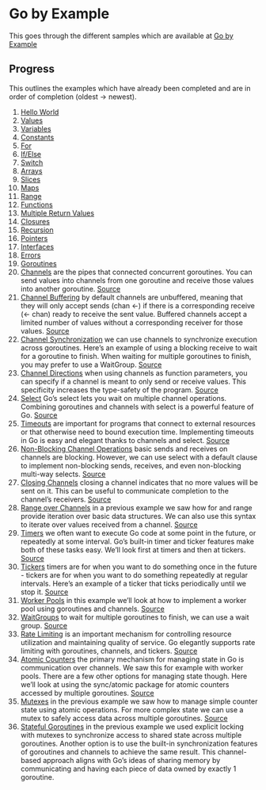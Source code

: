 # Go by Example

This goes through the different samples which are available at [Go by Example](https://gobyexample.com/)

## Progress

This outlines the examples which have already been completed and are in order of completion (oldest -> newest).
1. [Hello World](https://gobyexample.com/hello-world)
2. [Values](https://gobyexample.com/values)
3. [Variables](https://gobyexample.com/variables)
4. [Constants](https://gobyexample.com/constants)
5. [For](https://gobyexample.com/for)
6. [If/Else](https://gobyexample.com/if-else)
7. [Switch](https://gobyexample.com/switch)
8. [Arrays](https://gobyexample.com/arrays)
9. [Slices](https://gobyexample.com/slices)
10. [Maps](https://gobyexample.com/maps)
11. [Range](https://gobyexample.com/range)
12. [Functions](https://gobyexample.com/functions)
13. [Multiple Return Values](https://gobyexample.com/multiple-return-values)
14. [Closures](https://gobyexample.com/closures)
15. [Recursion](https://gobyexample.com/recursion)
16. [Pointers](https://gobyexample.com/pointers)
17. [Interfaces](https://gobyexample.com/interfaces)
18. [Errors](https://gobyexample.com/errors)
19. [Goroutines](https://gobyexample.com/goroutines)
20. [Channels](https://gobyexample.com/channels) are the pipes that connected concurrent goroutines. You can send values
into channels from one goroutine and receive those values into another goroutine. [Source](/main/channels.go)
21. [Channel Buffering](https://gobyexample.com/channel-buffering) by default channels are unbuffered, meaning that they 
will only accept sends (chan <-) if there is a corresponding receive (<- chan) ready to receive the sent value. Buffered 
channels accept a limited number of values without a corresponding receiver for those values. [Source](/main/channel-buffering.go)
22. [Channel Synchronization](https://gobyexample.com/channel-synchronization) we can use channels to synchronize execution 
across goroutines. Here’s an example of using a blocking receive to wait for a goroutine to finish. When waiting for 
multiple goroutines to finish, you may prefer to use a WaitGroup. [Source](/main/channel-synchronization.go)
23. [Channel Directions](https://gobyexample.com/channel-directions) when using channels as function parameters, you can 
specify if a channel is meant to only send or receive values. This specificity increases the type-safety of the program.
[Source](/main/channel-directions.go)
24. [Select](https://gobyexample.com/select) Go’s select lets you wait on multiple channel operations. Combining goroutines 
and channels with select is a powerful feature of Go. [Source](/main/select.go)
25. [Timeouts](https://gobyexample.com/timeouts) are important for programs that connect to external resources or that 
otherwise need to bound execution time. Implementing timeouts in Go is easy and elegant thanks to channels and select.
[Source](/main/timeouts.go)
26. [Non-Blocking Channel Operations](https://gobyexample.com/non-blocking-channel-operations) basic sends and receives 
on channels are blocking. However, we can use select with a default clause to implement non-blocking sends, receives, 
and even non-blocking multi-way selects. [Source](/main/non-blocking-channel-operations.go)
27. [Closing Channels](https://gobyexample.com/closing-channels) closing a channel indicates that no more values will be 
sent on it. This can be useful to communicate completion to the channel’s receivers. [Source](/main/closing-channels.go)
28. [Range over Channels](https://gobyexample.com/range-over-channels) in a previous example we saw how for and range 
provide iteration over basic data structures. We can also use this syntax to iterate over values received from a channel.
[Source](/main/range-over-channels.go)
29. [Timers](https://gobyexample.com/timers) we often want to execute Go code at some point in the future, or repeatedly 
at some interval. Go’s built-in timer and ticker features make both of these tasks easy. We’ll look first at timers and 
then at tickers. [Source](/main/timers.go)
30. [Tickers](https://gobyexample.com/tickers) timers are for when you want to do something once in the future - tickers 
are for when you want to do something repeatedly at regular intervals. Here’s an example of a ticker that ticks 
periodically until we stop it. [Source](/main/tickers.go)
31. [Worker Pools](https://gobyexample.com/worker-pools) in this example we’ll look at how to implement a worker pool 
using goroutines and channels. [Source](/main/worker-pools.go)
32. [WaitGroups](https://gobyexample.com/waitgroups) to wait for multiple goroutines to finish, we can use a wait group.
[Source](/main/wait-groups.go)
33. [Rate Limiting](https://gobyexample.com/rate-limiting) is an important mechanism for controlling resource utilization 
and maintaining quality of service. Go elegantly supports rate limiting with goroutines, channels, and tickers.
[Source](/main/rate-limiting.go)
34. [Atomic Counters](https://gobyexample.com/atomic-counters) the primary mechanism for managing state in Go is 
communication over channels. We saw this for example with worker pools. There are a few other options for managing state 
though. Here we’ll look at using the sync/atomic package for atomic counters accessed by multiple goroutines.
[Source](/main/atomic-counters.go)
35. [Mutexes](https://gobyexample.com/mutexes) in the previous example we saw how to manage simple counter state using 
atomic operations. For more complex state we can use a mutex to safely access data across multiple goroutines.
[Source](/main/mutexes.go)
36. [Stateful Goroutines](https://gobyexample.com/stateful-goroutines) in the previous example we used explicit locking 
with mutexes to synchronize access to shared state across multiple goroutines. Another option is to use the built-in 
synchronization features of goroutines and channels to achieve the same result. This channel-based approach aligns with 
Go’s ideas of sharing memory by communicating and having each piece of data owned by exactly 1 goroutine.